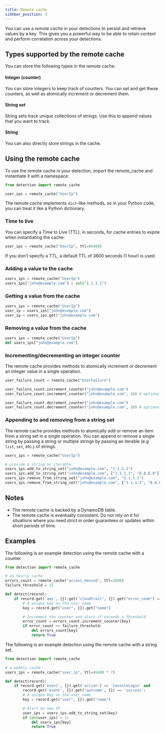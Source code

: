 ```yaml
---
title: Remote cache
sidebar_position: 3
---
```


You can use a _remote cache_ in your detections to persist and retrieve values by a key. This gives you a powerful way to be able to retain context and perform correlation across your detections.

## Types supported by the remote cache

You can store the following types in the remote cache:

#### Integer (counter)

You can store integers to keep track of counters. You can set and get these counters, as well as atomically increment or decrement them.

#### String set

String sets track unique collections of strings. Use this to append values that you want to track.

#### String

You can also directly store strings in the cache.

## Using the remote cache

To use the remote cache in your detection, import the remote_cache and instantiate it with a namespace:

```python
from detection import remote_cache

user_ips = remote_cache("UserIp")
```

The remote cache implements `dict`-like methods, so in your Python code, you can treat it like a Python dictionary.

### Time to live

You can specify a Time to Live (TTL), in seconds, for cache entries to expire when instantiating the cache:

```python
user_ips = remote_cache("UserIp", ttl=86400)
```

If you don't specify a TTL, a default TTL of 3600 seconds (1 hour) is used.

### Adding a value to the cache

```python
users_ips = remote_cache("UserIp")
users_ips["john@example.com"] = set("1.1.1.1")
```

### Getting a value from the cache

```python
users_ips = remote_cache("UserIp")
user_ip = users_ips["john@example.com"]
user_ip = users_ips.get("john@example.com")
```

### Removing a value from the cache

```python
users_ips = remote_cache("UserIp")
del users_ips["john@example.com"]
```

### Incrementing/decrementing an integer counter

The remote cache provides methods to atomically increment or decrement an integer value in a single operation.

```python
user_failure_count = remote_cache("UserFailure")

user_failure_count.increment_counter("john@example.com")
user_failure_count.increment_counter("john@example.com", 10) # optional value to increment by

user_failure_count.decrement_counter("john@example.com")
user_failure_count.decrement_counter("john@example.com", 10) # optional value to decrement by
```

### Appending to and removing from a string set

The remote cache provides methods to atomically add or remove an item from a string set in a single operation. You can append or remove a single string by passing a string or multiple strings by passing an iterable (e.g `list`, `set`, etc.) of strings.

```python
users_ips = remote_cache("UserIp")

# provide a string or iterable
users_ips.add_to_string_set("john@example.com", "1.1.1.1")
users_ips.add_to_string_set("john@example.com", ["1.1.1.1", "8.8.8.8"])
users_ips.remove_from_string_set("john@example.com", "1.1.1.1")
users_ips.remove_from_string_set("john@example.com", {"1.1.1.1", "8.8.8.8"})
```

## Notes

- The remote cache is backed by a DynamoDB table.
- The remote cache is eventually consistent. Do not rely on it for situations where you need strict in order guarantees or updates within short periods of time.

## Examples

The following is an example detection using the remote cache with a counter.

```python
from detection import remote_cache

# an hourly cache
errors_count = remote_cache("access_denied", ttl=3600)
failure_threshold = 15

def detect(record):
    if record.get('aws', {}).get("cloudtrail", {}).get("error_code") == 'AccessDenied':
        # A unique key on the user name
        key = record.get("user", {}).get("name")

        # Increment the counter and alert if exceeds a threshold
        error_count = errors_count.increment_counter(key)
        if error_count >= failure_threshold:
            del errors_count[key]
            return True
```

The following is an example detection using the remote cache with a string set.

```python
from detection import remote_cache

# a weekly cache
users_ips = remote_cache("user_ip", ttl=86400 * 7)

def detect(record):
    if record.get('event', {}).get('action') == 'ConsoleLogin' and
        record.get('event', {}).get('outcome', {}) == 'success':
        # A unique key on the user name
        key = record.get("user", {}).get("name")

        # Alert on new IP
        user_ips = users_ips.add_to_string_set(key)
        if len(user_ips) > 1:
            del users_ips[key]
            return True
```
